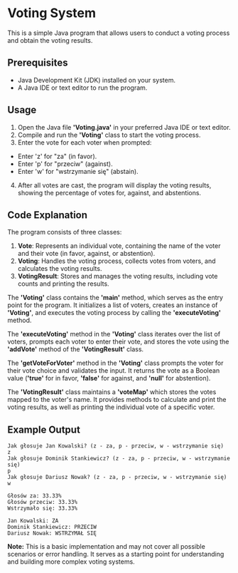 # Voting System

This is a simple Java program that allows users to conduct a voting process and obtain the voting results.

## Prerequisites
* Java Development Kit (JDK) installed on your system.
* A Java IDE or text editor to run the program.

## Usage
1. Open the Java file **'Voting.java'** in your preferred Java IDE or text editor.
2. Compile and run the **'Voting'** class to start the voting process.
3. Enter the vote for each voter when prompted:
* Enter 'z' for "za" (in favor).
* Enter 'p' for "przeciw" (against).
* Enter 'w' for "wstrzymanie się" (abstain).
4. After all votes are cast, the program will display the voting results, showing the percentage of votes for, against, and abstentions.
  
## Code Explanation

The program consists of three classes:

1. **Vote**: Represents an individual vote, containing the name of the voter and their vote (in favor, against, or abstention).
2. **Voting**: Handles the voting process, collects votes from voters, and calculates the voting results.
3. **VotingResult**: Stores and manages the voting results, including vote counts and printing the results.

The **'Voting'** class contains the **'main'** method, which serves as the entry point for the program. It initializes a list of voters, creates an instance of **'Voting'**, and executes the voting process by calling the **'executeVoting'** method.

The **'executeVoting'** method in the **'Voting'** class iterates over the list of voters, prompts each voter to enter their vote, and stores the vote using the **'addVote'** method of the **'VotingResult'** class.

The **'getVoteForVoter'** method in the **'Voting'** class prompts the voter for their vote choice and validates the input. It returns the vote as a Boolean value (**'true'** for in favor, **'false'** for against, and **'null'** for abstention).

The **'VotingResult'** class maintains a **'voteMap'** which stores the votes mapped to the voter's name. It provides methods to calculate and print the voting results, as well as printing the individual vote of a specific voter.

## Example Output
```
Jak głosuje Jan Kowalski? (z - za, p - przeciw, w - wstrzymanie się)
z
Jak głosuje Dominik Stankiewicz? (z - za, p - przeciw, w - wstrzymanie się)
p
Jak głosuje Dariusz Nowak? (z - za, p - przeciw, w - wstrzymanie się)
w

Głosów za: 33.33%
Głosów przeciw: 33.33%
Wstrzymało się: 33.33%

Jan Kowalski: ZA
Dominik Stankiewicz: PRZECIW
Dariusz Nowak: WSTRZYMAŁ SIĘ
```

**Note:** This is a basic implementation and may not cover all possible scenarios or error handling. It serves as a starting point for understanding and building more complex voting systems.
